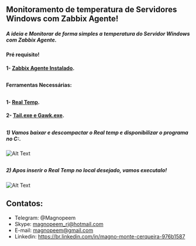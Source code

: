 

##                                      Monitoramento de temperatura de Servidores Windows com Zabbix Agente!


##### A ideia e Monitorar de forma simples a temperatura do Servidor Windows com Zabbix Agente.

#### Pré requisito!

#### 1- [Zabbix Agente Instalado](https://github.com/MagnoMonteCerqueira/Zabbix/tree/master/Zabbix_3.4/Agents).

##
#### Ferramentas Necessárias:
##

#### 1- [Real Temp](https://github.com/MagnoMonteCerqueira/Zabbix/blob/master/Dicas_e_Truques/Windows/Temperatura/Arquivos/RealTemp_370.zip).

#### 2- [Tail.exe e Gawk.exe](https://github.com/MagnoMonteCerqueira/Zabbix/blob/master/Dicas_e_Truques/Windows/Temperatura/Arquivos/UnxUtils.zip).

##
##### 1) Vamos baixar e descompactar o Real temp e disponibilizar o programa no C:\.


![Alt Text](https://github.com/MagnoMonteCerqueira/Zabbix/blob/master/Zabbix_3.4/src/img/Temperatura/realtemp.PNG)

##
##### 2) Apos inserir o Real Temp no local desejado, vamos executalo!

![Alt Text](https://github.com/MagnoMonteCerqueira/Zabbix/blob/master/Zabbix_3.4/src/img/Temperatura/executar_realtemp.PNG)




##
## Contatos:


* Telegram: @Magnopeem
* Skype: magnopeem_rj@hotmail.com
* E-mail: magnopeem@gmail.com
* Linkedin: https://br.linkedin.com/in/magno-monte-cerqueira-976b1587
